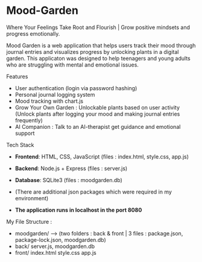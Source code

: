 # Mood-Garden
Where Your Feelings Take Root and Flourish | Grow positive mindsets and progress emotionally.

Mood Garden is a web application that helps users track their mood through journal entries and visualizes progress by unlocking plants in a digital garden. This applicaton was designed to help teenagers and young adults who are struggling with mental and emotional issues.

Features
- User authentication (login via password hashing)
- Personal journal logging system
- Mood tracking with chart.js
- Grow Your Own Garden : Unlockable plants based on user activity (Unlock plants after logging your mood and making journal entries frequently)
- AI Companion : Talk to an AI-therapist get guidance and emotional support

Tech Stack
- **Frontend**: HTML, CSS, JavaScript  (files : index.html, style.css, app.js)
- **Backend**: Node.js + Express  (files : server.js)
- **Database**: SQLite3  (files : moodgarden.db)
- (There are additional json packages which were required in my environment)

- **The application runs in localhost in the port 8080**

My File Structure : 

- moodgarden/ --> (two folders : back & front  |  3 files : package.json, package-lock.json, moodgarden.db)
- back/ server.js, moodgarden.db
- front/ index.html  style.css  app.js
    
  

